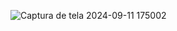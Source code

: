 ![Captura de tela 2024-09-11 175002](https://github.com/user-attachments/assets/344945aa-596b-4e77-88f7-9830466fe3f6)
